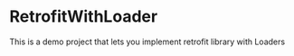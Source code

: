 RetrofitWithLoader
==================

This is a demo project that lets you implement retrofit library with Loaders
